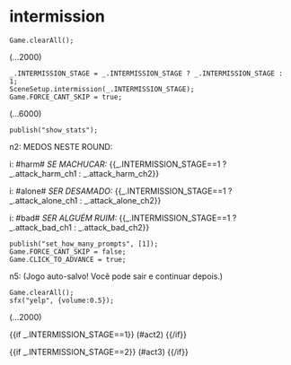 # intermission

`Game.clearAll();`

(...2000)

```
_.INTERMISSION_STAGE = _.INTERMISSION_STAGE ? _.INTERMISSION_STAGE : 1;
SceneSetup.intermission(_.INTERMISSION_STAGE);
Game.FORCE_CANT_SKIP = true;
```

(...6000)

```
publish("show_stats");
```

n2: MEDOS NESTE ROUND:

i: #harm# *SE MACHUCAR:* {{_.INTERMISSION_STAGE==1 ? _.attack_harm_ch1 : _.attack_harm_ch2}}

i: #alone# *SER DESAMADO:* {{_.INTERMISSION_STAGE==1 ? _.attack_alone_ch1 : _.attack_alone_ch2}}

i: #bad# *SER ALGUÉM RUIM:* {{_.INTERMISSION_STAGE==1 ? _.attack_bad_ch1 : _.attack_bad_ch2}}


```
publish("set_how_many_prompts", [1]);
Game.FORCE_CANT_SKIP = false;
Game.CLICK_TO_ADVANCE = true;
```

n5: (Jogo auto-salvo! Você pode sair e continuar depois.)

```
Game.clearAll();
sfx("yelp", {volume:0.5});
```

(...2000)

{{if _.INTERMISSION_STAGE==1}}
(#act2)
{{/if}}

{{if _.INTERMISSION_STAGE==2}}
(#act3)
{{/if}}
